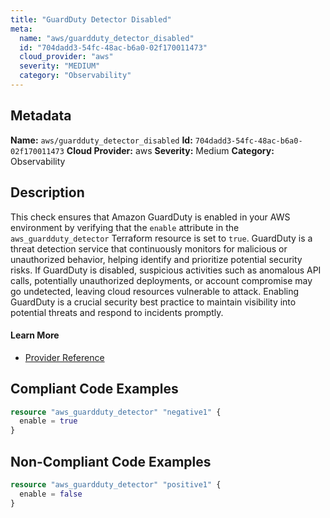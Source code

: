 ```yaml
---
title: "GuardDuty Detector Disabled"
meta:
  name: "aws/guardduty_detector_disabled"
  id: "704dadd3-54fc-48ac-b6a0-02f170011473"
  cloud_provider: "aws"
  severity: "MEDIUM"
  category: "Observability"
---
```

## Metadata
**Name:** `aws/guardduty_detector_disabled`
**Id:** `704dadd3-54fc-48ac-b6a0-02f170011473`
**Cloud Provider:** aws
**Severity:** Medium
**Category:** Observability
## Description
This check ensures that Amazon GuardDuty is enabled in your AWS environment by verifying that the `enable` attribute in the `aws_guardduty_detector` Terraform resource is set to `true`. GuardDuty is a threat detection service that continuously monitors for malicious or unauthorized behavior, helping identify and prioritize potential security risks. If GuardDuty is disabled, suspicious activities such as anomalous API calls, potentially unauthorized deployments, or account compromise may go undetected, leaving cloud resources vulnerable to attack. Enabling GuardDuty is a crucial security best practice to maintain visibility into potential threats and respond to incidents promptly.

#### Learn More

 - [Provider Reference](https://registry.terraform.io/providers/hashicorp/aws/latest/docs/resources/guardduty_detector#example-usage)


## Compliant Code Examples
```terraform
resource "aws_guardduty_detector" "negative1" {
  enable = true
}

```
## Non-Compliant Code Examples
```terraform
resource "aws_guardduty_detector" "positive1" {
  enable = false
}


```